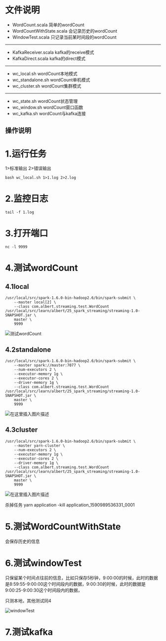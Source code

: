 # 文件说明

- WordCount.scala 简单的wordCount
- WordCountWithState.scala 会记录历史的wordCount
- WindowTest.scala 只记录当前某时间段的wordCount

----

- KafkaReceiver.scala kafka的receive模式
- KafkaDirect.scala kafka的direct模式

----

- wc_local.sh wordCount本地模式
- wc_standalone.sh wordCount单机模式
- wc_cluster.sh wordCount集群模式

---

- wc_state.sh wordCount状态管理
- wc_window.sh wordCount窗口函数
- wc_kafka.sh wordCount与kafka连接


## 操作说明

# 1.运行任务

1>标准输出 2>错误输出

	bash wc_local.sh 1>1.log 2>2.log

# 2.监控日志

	tail -f 1.log

# 3.打开端口

	nc -l 9999


# 4.测试wordCount

## 4.1local

	/usr/local/src/spark-1.6.0-bin-hadoop2.6/bin/spark-submit \
		--master local[2] \
		--class com.albert.streaming.test.WordCount /usr/local/src/learn/albert/25_spark_streaming/streaming-1.0-SNAPSHOT.jar \
		master \
		9999

![测试wordCount](https://img-blog.csdnimg.cn/20200530190052382.png?x-oss-process=image/watermark,type_ZmFuZ3poZW5naGVpdGk,shadow_10,text_aHR0cHM6Ly9ibG9nLmNzZG4ubmV0L0FsYmVydExpYW5nenQ=,size_16,color_FFFFFF,t_70)

## 4.2standalone

	/usr/local/src/spark-1.6.0-bin-hadoop2.6/bin/spark-submit \
		--master spark://master:7077 \
		--num-executors 2 \
		--executor-memory 1g \
		--executor-cores 2 \
		--driver-memory 1g \
		--class com.albert.streaming.test.WordCount /usr/local/src/learn/albert/25_spark_streaming/streaming-1.0-SNAPSHOT.jar \
		master \
		9999


![在这里插入图片描述](https://img-blog.csdnimg.cn/202006030608152.png?x-oss-process=image/watermark,type_ZmFuZ3poZW5naGVpdGk,shadow_10,text_aHR0cHM6Ly9ibG9nLmNzZG4ubmV0L0FsYmVydExpYW5nenQ=,size_16,color_FFFFFF,t_70)

## 4.3cluster

	/usr/local/src/spark-1.6.0-bin-hadoop2.6/bin/spark-submit \
		--master yarn-cluster \
		--num-executors 2 \
		--executor-memory 1g \
		--executor-cores 2 \
		--driver-memory 1g \
		--class com.albert.streaming.test.WordCount /usr/local/src/learn/albert/25_spark_streaming/streaming-1.0-SNAPSHOT.jar \
		master \
		9999

![在这里插入图片描述](https://img-blog.csdnimg.cn/20200603055937535.png?x-oss-process=image/watermark,type_ZmFuZ3poZW5naGVpdGk,shadow_10,text_aHR0cHM6Ly9ibG9nLmNzZG4ubmV0L0FsYmVydExpYW5nenQ=,size_16,color_FFFFFF,t_70)

杀掉任务
	yarn application -kill application_1590989536331_0001

# 5.测试WordCountWithState

会保存历史的信息

# 6.测试windowTest

只保留某个时间点往前的信息，比如只保存5秒钟，9:00:00的时候，此时的数据是8:59:55-9:00:00这个时间段内的数据，9:00:30的时候，此时的数据是9:00:25-9:00:30这个时间段内的数据，


只测本地，其他测试同4

![windowTest](https://img-blog.csdnimg.cn/20200602181634185.png?x-oss-process=image/watermark,type_ZmFuZ3poZW5naGVpdGk,shadow_10,text_aHR0cHM6Ly9ibG9nLmNzZG4ubmV0L0FsYmVydExpYW5nenQ=,size_16,color_FFFFFF,t_70)

# 7.测试kafka